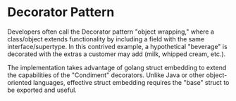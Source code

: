 # Decorator Pattern

Developers often call the Decorator pattern "object wrapping," where a class/object extends
functionality by including a field with the same interface/supertype. In this contrived example,
a hypothetical "beverage" is decorated with the extras a customer may add (milk, whipped cream,
etc.).

The implementation takes advantage of golang struct embedding to extend the capabilities of the
"Condiment" decorators. Unlike Java or other object-oriented languages, effective struct embedding
requires the "base" struct to be exported and useful.
